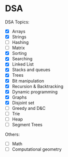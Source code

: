 # DSA

DSA Topics:

- [x] Arrays
- [x] Strings
- [ ] Hashing
- [ ] Matrix
- [x] Sorting
- [x] Searching
- [x] Linked List
- [x] Stacks and queues
- [x] Trees
- [x] Bit manipulation
- [x] Recursion & Backtracking
- [x] Dynamic programming
- [x] Graphs
- [x] Disjoint set
- [ ] Greedy and D&C
- [ ] Trie
- [ ] Heap
- [ ] Segment Trees

Others: 
- [ ] Math
- [ ] Computational geometry
